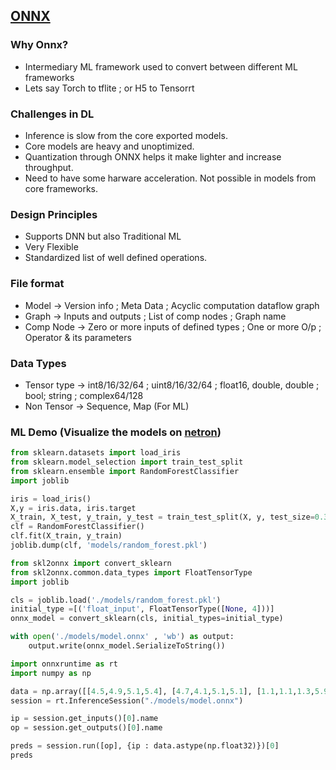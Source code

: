 ## [ONNX](https://github.com/onnx/onnx/tree/main)

### Why Onnx?
* Intermediary ML framework used to convert between different ML frameworks
* Lets say Torch to tflite ; or H5 to Tensorrt

### Challenges in DL
* Inference is slow from the core exported models.
* Core models are heavy and unoptimized.
* Quantization through ONNX helps it make lighter and increase throughput.
* Need to have some harware acceleration. Not possible in models from core frameworks.

### Design Principles
* Supports DNN but also Traditional ML
* Very Flexible
* Standardized list of well defined operations.

### File format
* Model -> Version info ; Meta Data ; Acyclic computation dataflow graph
* Graph -> Inputs and outputs ; List of comp nodes ; Graph name
* Comp Node -> Zero or more inputs of defined types ; One or more O/p ; Operator & its parameters

### Data Types
* Tensor type -> int8/16/32/64 ; uint8/16/32/64 ; float16, double, double ; bool; string ; complex64/128
* Non Tensor -> Sequence, Map (For ML)

### ML Demo (Visualize the models on [netron](https://netron.app/))
```py
from sklearn.datasets import load_iris
from sklearn.model_selection import train_test_split
from sklearn.ensemble import RandomForestClassifier
import joblib

iris = load_iris()
X,y = iris.data, iris.target
X_train, X_test, y_train, y_test = train_test_split(X, y, test_size=0.3, random_state=42)
clf = RandomForestClassifier()
clf.fit(X_train, y_train)
joblib.dump(clf, 'models/random_forest.pkl')

```

```py
from skl2onnx import convert_sklearn
from skl2onnx.common.data_types import FloatTensorType
import joblib

cls = joblib.load('./models/random_forest.pkl')
initial_type =[('float_input', FloatTensorType([None, 4]))]
onnx_model = convert_sklearn(cls, initial_types=initial_type)

with open('./models/model.onnx' , 'wb') as output:
    output.write(onnx_model.SerializeToString())
```

```py
import onnxruntime as rt
import numpy as np

data = np.array([[4.5,4.9,5.1,5.4], [4.7,4.1,5.1,5.1], [1.1,1.1,1.3,5.9]])
session = rt.InferenceSession("./models/model.onnx")

ip = session.get_inputs()[0].name
op = session.get_outputs()[0].name

preds = session.run([op], {ip : data.astype(np.float32)})[0]
preds
```